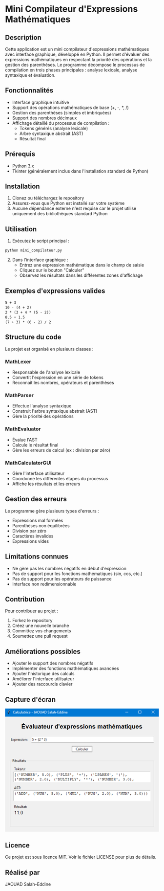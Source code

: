 # Mini Compilateur d'Expressions Mathématiques
## Description
Cette application est un mini compilateur d'expressions mathématiques avec interface graphique, développé en Python. Il permet d'évaluer des expressions mathématiques en respectant la priorité des opérations et la gestion des parenthèses. Le programme décompose le processus de compilation en trois phases principales : analyse lexicale, analyse syntaxique et évaluation.

## Fonctionnalités
- Interface graphique intuitive
- Support des opérations mathématiques de base (+, -, *, /)
- Gestion des parenthèses (simples et imbriquées)
- Support des nombres décimaux
- Affichage détaillé du processus de compilation :
  - Tokens générés (analyse lexicale)
  - Arbre syntaxique abstrait (AST)
  - Résultat final

## Prérequis
- Python 3.x
- Tkinter (généralement inclus dans l'installation standard de Python)

## Installation
1. Clonez ou téléchargez le repository
2. Assurez-vous que Python est installé sur votre système
3. Aucune dépendance externe n'est requise car le projet utilise uniquement des bibliothèques standard Python

## Utilisation
1. Exécutez le script principal :
```bash
python mini_compilateur.py
```

2. Dans l'interface graphique :
   - Entrez une expression mathématique dans le champ de saisie
   - Cliquez sur le bouton "Calculer"
   - Observez les résultats dans les différentes zones d'affichage

## Exemples d'expressions valides
```
5 + 3
10 - (4 + 2)
2 * (3 + 4 * (5 - 2))
8.5 + 1.5
(7 + 3) * (6 - 2) / 2
```

## Structure du code
Le projet est organisé en plusieurs classes :

### MathLexer
- Responsable de l'analyse lexicale
- Convertit l'expression en une série de tokens
- Reconnaît les nombres, opérateurs et parenthèses

### MathParser
- Effectue l'analyse syntaxique
- Construit l'arbre syntaxique abstrait (AST)
- Gère la priorité des opérations

### MathEvaluator
- Évalue l'AST
- Calcule le résultat final
- Gère les erreurs de calcul (ex : division par zéro)

### MathCalculatorGUI
- Gère l'interface utilisateur
- Coordonne les différentes étapes du processus
- Affiche les résultats et les erreurs

## Gestion des erreurs
Le programme gère plusieurs types d'erreurs :
- Expressions mal formées
- Parenthèses non équilibrées
- Division par zéro
- Caractères invalides
- Expressions vides

## Limitations connues
- Ne gère pas les nombres négatifs en début d'expression
- Pas de support pour les fonctions mathématiques (sin, cos, etc.)
- Pas de support pour les opérateurs de puissance
- Interface non redimensionnable

## Contribution
Pour contribuer au projet :
1. Forkez le repository
2. Créez une nouvelle branche
3. Committez vos changements
4. Soumettez une pull request

## Améliorations possibles
- Ajouter le support des nombres négatifs
- Implémenter des fonctions mathématiques avancées
- Ajouter l'historique des calculs
- Améliorer l'interface utilisateur
- Ajouter des raccourcis clavier

## Capture d'écran
![Mini Compilateir](Images/mini-compilateur.png)

## Licence
Ce projet est sous licence MIT. Voir le fichier LICENSE pour plus de détails.

## Réalisé par
JAOUAD Salah-Eddine